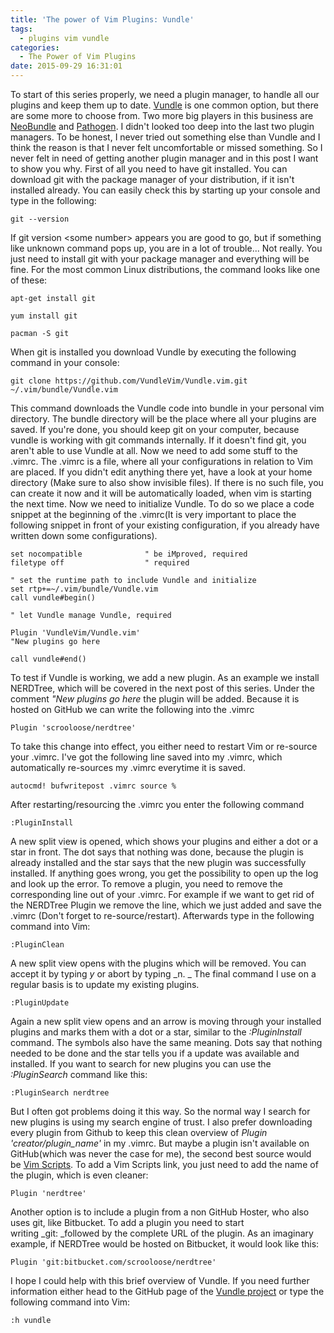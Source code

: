 ```yaml
---
title: 'The power of Vim Plugins: Vundle' 
tags:
  - plugins vim vundle
categories:
  - The Power of Vim Plugins
date: 2015-09-29 16:31:01
---
```


To start of this series properly, we need a
plugin manager, to handle all our plugins and keep them up to date.
[Vundle](https://github.com/VundleVim/Vundle.vim) is one common option, but
there are some more to choose from. Two more big players in this business are
[NeoBundle](https://github.com/Shougo/neobundle.vim) and
[Pathogen](https://github.com/tpope/vim-pathogen). I didn't looked too deep
into the last two plugin managers. To be honest, I never tried out something
else than Vundle and I think the reason is that I never felt uncomfortable or
missed something. So I never felt in need of getting another plugin manager and
in this post I want to show you why. First of all you need to have git
installed. You can download git with the package manager of your distribution,
if it isn't installed already. You can easily check this by starting up your
console and type in the following: 

```
git --version 
```

If git version \<some number\> appears you are good to go, but if something
like unknown command pops up, you are in a lot of trouble... Not really. You
just need to install git with your package manager and everything will be fine.
For the most common Linux distributions, the command looks like one of these:


```
apt-get install git
```
```
yum install git
```
```
pacman -S git
```

When git is installed you download Vundle by executing the following command in
your console:

```
git clone https://github.com/VundleVim/Vundle.vim.git ~/.vim/bundle/Vundle.vim
```

This command downloads the Vundle code into bundle in your personal vim
directory. The bundle directory will be the place where all your plugins are
saved. If you're done, you should keep git on your computer, because vundle is
working with git commands internally. If it doesn't find git, you aren't able
to use Vundle at all. Now we need to add some stuff to the .vimrc. The .vimrc
is a file, where all your configurations in relation to Vim are placed. If you
didn't edit anything there yet, have a look at your home directory (Make sure
to also show invisible files). If there is no such file, you can create it now
and it will be automatically loaded, when vim is starting the next time. Now we
need to initialize Vundle. To do so we place a code snippet at the beginning of
the .vimrc(It is very important to place the following snippet in front of your
existing configuration, if you already have written down some configurations).

``` viml
set nocompatible              " be iMproved, required
filetype off                  " required

" set the runtime path to include Vundle and initialize
set rtp+=~/.vim/bundle/Vundle.vim
call vundle#begin()

" let Vundle manage Vundle, required

Plugin 'VundleVim/Vundle.vim'
"New plugins go here

call vundle#end()
```

To test if Vundle is working, we add a new plugin. As an example we install
NERDTree, which will be covered in the next post of this series. Under the
comment _"New plugins go here_ the plugin will be added. Because it is hosted
on GitHub we can write the following into the .vimrc

```
Plugin 'scrooloose/nerdtree'
```

To take this change into effect, you either need to restart Vim or re-source
your .vimrc. I've got the following line saved into my .vimrc, which
automatically re-sources my .vimrc everytime it is saved.

```
autocmd! bufwritepost .vimrc source %
```

After restarting/resourcing the .vimrc you enter the following command

```
:PluginInstall
```

A new split view is opened, which shows your plugins and either a dot or a star
in front. The dot says that nothing was done, because the plugin is already
installed and the star says that the new plugin was successfully installed. If
anything goes wrong, you get the possibility to open up the log and look up the
error. To remove a plugin, you need to remove the corresponding line out of
your .vimrc. For example if we want to get rid of the NERDTree Plugin we remove
the line, which we just added and save the .vimrc (Don't forget to
re-source/restart). Afterwards type in the following command into Vim:

```
:PluginClean
```

A new split view opens with the plugins which will be removed. You can accept
it by typing _y_ or abort by typing _n. _ The final command I use on a regular
basis is to update my existing plugins.

```
:PluginUpdate
```

Again a new split view opens and an arrow is moving through your installed
plugins and marks them with a dot or a star, similar to the _:PluginInstall_
command. The symbols also have the same meaning. Dots say that nothing needed
to be done and the star tells you if a update was available and installed. If
you want to search for new plugins you can use the _:PluginSearch_ command like
this:

```
:PluginSearch nerdtree
```

But I often got problems doing it this way. So the normal way I search for new
plugins is using my search engine of trust. I also prefer downloading every
plugin from Github to keep this clean overview of _Plugin
'creator/plugin_name'_ in my .vimrc. But maybe a plugin isn't available on
GitHub(which was never the case for me), the second best source would be [Vim
Scripts](http://vim-scripts.org). To add a Vim Scripts link, you just need to
add the name of the plugin, which is even cleaner:

```
Plugin 'nerdtree'
```

Another option is to include a plugin from a non GitHub Hoster, who also uses
git, like Bitbucket. To add a plugin you need to start writing _git: _followed
by the complete URL of the plugin. As an imaginary example, if NERDTree would
be hosted on Bitbucket, it would look like this:

```
Plugin 'git:bitbucket.com/scrooloose/nerdtree'
```

I hope I could help with this brief overview of Vundle. If you need further
information either head to the GitHub page of the [Vundle
project](https://github.com/VundleVim/Vundle.vim) or type the following command
into Vim:

```
:h vundle
```
